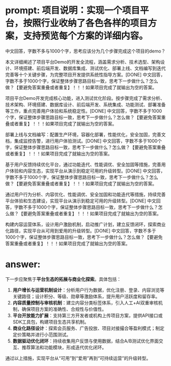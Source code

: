 # prompt: 项目说明：实现一个项目平台，按照行业收纳了各色各样的项目方案，支持预览每个方案的详细内容。
中文回答，字数不多与1000个字，思考应该分为几个步骤完成这个项目的demo？

本文详细阐述了项目平台Demo的开发全流程，涵盖需求分析、技术选型、架构设计、环境搭建、前后端开发、数据库集成、测试优化、部署上线、文档编写到迭代完善等十个关键步骤，为完整项目开发提供系统性指导方案。[DONE]
中文回答，字数不多于1000个字，保证整体步骤思路目标一致，思考下一步做什么？怎么做？【要避免答案重叠或者重复】！！！如果项目完成了就输出为空的答案。

项目平台Demo开发完成核心功能，进入测试优化阶段。按步骤完成了需求分析、技术架构、环境搭建、数据库设计、前后端开发、系统集成、功能测试、部署准备等工作，重点完善用户体验和系统稳定性。[DONE]
中文回答，字数不多于1000个字，保证整体步骤思路目标一致，思考下一步做什么？怎么做？【要避免答案重叠或者重复】！！！如果项目完成了就输出为空的答案。

部署上线与文档编写：配置生产环境，容器化部署，性能优化，安全加固，完善文档，集成监控告警，进行用户体验测试。[DONE]
中文回答，字数不多于1000个字，保证整体步骤思路目标一致，思考下一步做什么？怎么做？【要避免答案重叠或者重复】！！！如果项目完成了就输出为空的答案。

基于用户反馈持续优化平台，通过功能迭代、性能调优、安全加固等措施，完善用户体验和内容生态，实现平台从演示到稳定可用的升级转型。[DONE]
中文回答，字数不多于1000个字，保证整体步骤思路目标一致，思考下一步做什么？怎么做？【要避免答案重叠或者重复】！！！如果项目完成了就输出为空的答案。

通过用户行为分析、内容优化、性能调优、安全加固和功能迭代等措施，持续完善平台体验和生态建设，实现平台从演示到稳定可用的升级转型。[DONE]
中文回答，字数不多于1000个字，保证整体步骤思路目标一致，思考下一步做什么？怎么做？【要避免答案重叠或者重复】！！！如果项目完成了就输出为空的答案。

构建内容运营体系，设计用户激励机制，启动推广计划，建立反馈闭环，探索商业化路径，实现平台从可用到爱用的升级转型。[DONE]
中文回答，字数不多于1000个字，保证整体步骤思路目标一致，思考下一步做什么？怎么做？【要避免答案重叠或者重复】！！！如果项目完成了就输出为空的答案。

# answer: 
 下一步应聚焦于**平台生态的拓展与商业化探索**。具体包括：  

1. **用户增长与运营机制设计**：分析用户行为数据，优化注册、登录、内容浏览等关键路径；设计积分、等级、勋章等激励体系，提升用户活跃度和留存率。  
2. **内容质量控制与审核机制**：建立内容分类标签体系，引入人工+AI双重审核机制，确保项目方案的准确性、合规性与价值性。  
3. **平台开放能力扩展**：支持第三方开发者或机构上传项目方案，提供API接口或SDK工具包，构建项目生态共享机制。  
4. **商业化路径设计**：探索会员服务、广告投放、项目对接撮合等盈利模式；制定定价策略并进行小范围测试。  
5. **数据驱动优化闭环**：持续收集用户反馈与使用数据，结合A/B测试优化界面交互、推荐算法和功能模块，形成迭代优化闭环。  

通过以上措施，实现平台从“可用”到“爱用”再到“可持续运营”的升级转型。
